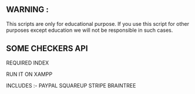 ## WARNING : 
This scripts are only for educational purpose. If you use this script for other purposes except education we will not be responsible in such cases.

## SOME CHECKERS API

REQUIRED INDEX

RUN IT ON XAMPP

INCLUDES :- 
PAYPAL
SQUAREUP
STRIPE
BRAINTREE
